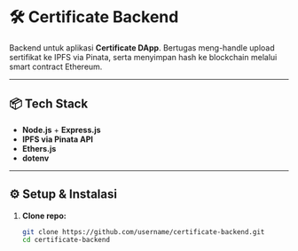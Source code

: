 # 🛠️ Certificate Backend

Backend untuk aplikasi **Certificate DApp**. Bertugas meng-handle upload sertifikat ke IPFS via Pinata, serta menyimpan hash ke blockchain melalui smart contract Ethereum.

---

## 📦 Tech Stack

- **Node.js** + **Express.js**
- **IPFS via Pinata API**
- **Ethers.js**
- **dotenv**

---

## ⚙️ Setup & Instalasi

1. **Clone repo:**
   ```bash
   git clone https://github.com/username/certificate-backend.git
   cd certificate-backend
